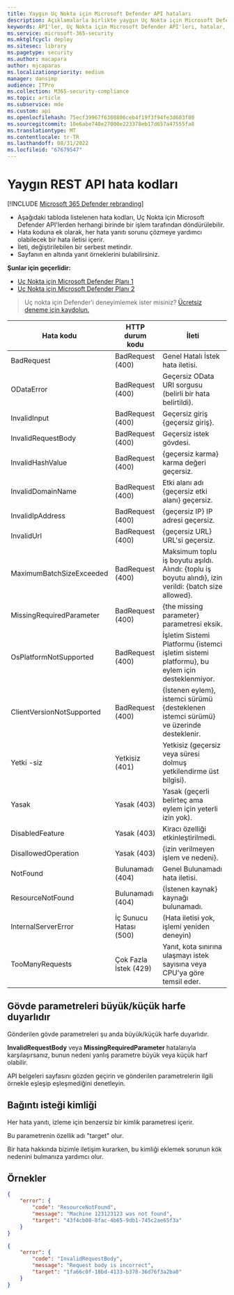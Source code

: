 ```yaml
---
title: Yaygın Uç Nokta için Microsoft Defender API hataları
description: Açıklamalarla birlikte yaygın Uç Nokta için Microsoft Defender API hatalarının listesi.
keywords: API'ler, Uç Nokta için Microsoft Defender API'leri, hatalar, sorun giderme
ms.service: microsoft-365-security
ms.mktglfcycl: deploy
ms.sitesec: library
ms.pagetype: security
ms.author: macapara
author: mjcaparas
ms.localizationpriority: medium
manager: dansimp
audience: ITPro
ms.collection: M365-security-compliance
ms.topic: article
ms.subservice: mde
ms.custom: api
ms.openlocfilehash: 75ecf39967f6308806ceb4f19f3f94fe3d603f80
ms.sourcegitcommit: 10e6abe740e27000e223378eb17d657a47555fa8
ms.translationtype: MT
ms.contentlocale: tr-TR
ms.lasthandoff: 08/31/2022
ms.locfileid: "67679547"
---
```

# <a name="common-rest-api-error-codes"></a>Yaygın REST API hata kodları



[!INCLUDE [Microsoft 365 Defender rebranding](../../includes/microsoft-defender.md)]


* Aşağıdaki tabloda listelenen hata kodları, Uç Nokta için Microsoft Defender API'lerden herhangi birinde bir işlem tarafından döndürülebilir.
* Hata koduna ek olarak, her hata yanıtı sorunu çözmeye yardımcı olabilecek bir hata iletisi içerir.
* İleti, değiştirilebilen bir serbest metindir.
* Sayfanın en altında yanıt örneklerini bulabilirsiniz.

**Şunlar için geçerlidir:**
- [Uç Nokta için Microsoft Defender Planı 1](https://go.microsoft.com/fwlink/p/?linkid=2154037)
- [Uç Nokta için Microsoft Defender Planı 2](https://go.microsoft.com/fwlink/p/?linkid=2154037)


> Uç nokta için Defender'i deneyimlemek ister misiniz? [Ücretsiz deneme için kaydolun.](https://signup.microsoft.com/create-account/signup?products=7f379fee-c4f9-4278-b0a1-e4c8c2fcdf7e&ru=https://aka.ms/MDEp2OpenTrial?ocid=docs-wdatp-assignaccess-abovefoldlink)

Hata kodu|HTTP durum kodu|İleti
---|---|---
BadRequest|BadRequest (400)|Genel Hatalı İstek hata iletisi.
ODataError|BadRequest (400)|Geçersiz OData URI sorgusu (belirli bir hata belirtildi).
InvalidInput|BadRequest (400)|Geçersiz giriş {geçersiz giriş}.
InvalidRequestBody|BadRequest (400)|Geçersiz istek gövdesi.
InvalidHashValue|BadRequest (400)|{geçersiz karma} karma değeri geçersiz.
InvalidDomainName|BadRequest (400)|Etki alanı adı {geçersiz etki alanı} geçersiz.
InvalidIpAddress|BadRequest (400)|{geçersiz IP} IP adresi geçersiz.
InvalidUrl|BadRequest (400)|{geçersiz URL} URL'si geçersiz.
MaximumBatchSizeExceeded|BadRequest (400)|Maksimum toplu iş boyutu aşıldı. Alındı: {toplu iş boyutu alındı}, izin verildi: {batch size allowed}.
MissingRequiredParameter|BadRequest (400)|{the missing parameter} parametresi eksik.
OsPlatformNotSupported|BadRequest (400)|İşletim Sistemi Platformu {istemci işletim sistemi platformu}, bu eylem için desteklenmiyor.
ClientVersionNotSupported|BadRequest (400)|{İstenen eylem}, istemci sürümü {desteklenen istemci sürümü} ve üzerinde desteklenir.
Yetki -siz|Yetkisiz (401)|Yetkisiz (geçersiz veya süresi dolmuş yetkilendirme üst bilgisi).
Yasak|Yasak (403)|Yasak (geçerli belirteç ama eylem için yeterli izin yok).
DisabledFeature|Yasak (403)|Kiracı özelliği etkinleştirilmedi.
DisallowedOperation|Yasak (403)|{izin verilmeyen işlem ve nedeni}.
NotFound|Bulunamadı (404)|Genel Bulunamadı hata iletisi.
ResourceNotFound|Bulunamadı (404)|{İstenen kaynak} kaynağı bulunamadı.
InternalServerError|İç Sunucu Hatası (500)|(Hata iletisi yok, işlemi yeniden deneyin)
TooManyRequests|Çok Fazla İstek (429)|Yanıt, kota sınırına ulaşmayı istek sayısına veya CPU'ya göre temsil eder.

## <a name="body-parameters-are-case-sensitive"></a>Gövde parametreleri büyük/küçük harfe duyarlıdır

Gönderilen gövde parametreleri şu anda büyük/küçük harfe duyarlıdır.

**InvalidRequestBody** veya **MissingRequiredParameter** hatalarıyla karşılaşırsanız, bunun nedeni yanlış parametre büyük veya küçük harf olabilir.

API belgeleri sayfasını gözden geçirin ve gönderilen parametrelerin ilgili örnekle eşleşip eşleşmediğini denetleyin.

## <a name="correlation-request-id"></a>Bağıntı isteği kimliği

Her hata yanıtı, izleme için benzersiz bir kimlik parametresi içerir.

Bu parametrenin özellik adı "target" olur.

Bir hata hakkında bizimle iletişim kurarken, bu kimliği eklemek sorunun kök nedenini bulmanıza yardımcı olur.

## <a name="examples"></a>Örnekler

```json
{
    "error": {
        "code": "ResourceNotFound",
        "message": "Machine 123123123 was not found",
        "target": "43f4cb08-8fac-4b65-9db1-745c2ae65f3a"
    }
}
```

```json
{
    "error": {
        "code": "InvalidRequestBody",
        "message": "Request body is incorrect",
        "target": "1fa66c0f-18bd-4133-b378-36d76f3a2ba0"
    }
}
```
